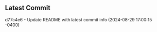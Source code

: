 
## Latest Commit
d77c4e6 - Update README with latest commit info (2024-08-29 17:00:15 -0400) <Yunxi-Zhou>
